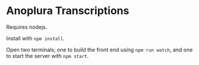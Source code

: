 # Anoplura Transcriptions

Requires nodejs.

Install with `npm install`.

Open two terminals; one to build the front end using `npm run watch`,
and one to start the server with `npm start`.